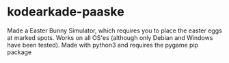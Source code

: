 # kodearkade-paaske
Made a Easter Bunny Simulator, which requires you to place the easter eggs at marked spots. Works on all OS'es (although only Debian and Windows have been tested). Made with python3 and requires the pygame pip package
